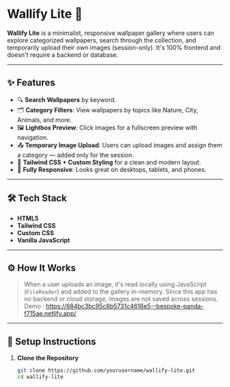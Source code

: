 # Wallify Lite 🌅

**Wallify Lite** is a minimalist, responsive wallpaper gallery where users can explore categorized wallpapers, search through the collection, and temporarily upload their own images (session-only). It's 100% frontend and doesn't require a backend or database.

---

## ✨ Features

- 🔍 **Search Wallpapers** by keyword.
- 🗂️ **Category Filters**: View wallpapers by topics like Nature, City, Animals, and more.
- 🖼️ **Lightbox Preview**: Click images for a fullscreen preview with navigation.
- 📤 **Temporary Image Upload**: Users can upload images and assign them a category — added only for the session.
- 💅 **Tailwind CSS + Custom Styling** for a clean and modern layout.
- 📱 **Fully Responsive**: Looks great on desktops, tablets, and phones.

---

## 🛠️ Tech Stack

- **HTML5**
- **Tailwind CSS**
- **Custom CSS**
- **Vanilla JavaScript**

---

## ⚙️ How It Works

> When a user uploads an image, it's read locally using JavaScript (`FileReader`) and added to the gallery in-memory. Since this app has no backend or cloud storage, images are not saved across sessions.
> Demo : https://684bc3bc95c8b5731c4616e5--bespoke-panda-f715ae.netlify.app/

---

## 📁 Setup Instructions

1. **Clone the Repository**
   ```bash
   git clone https://github.com/yourusername/wallify-lite.git
   cd wallify-lite
